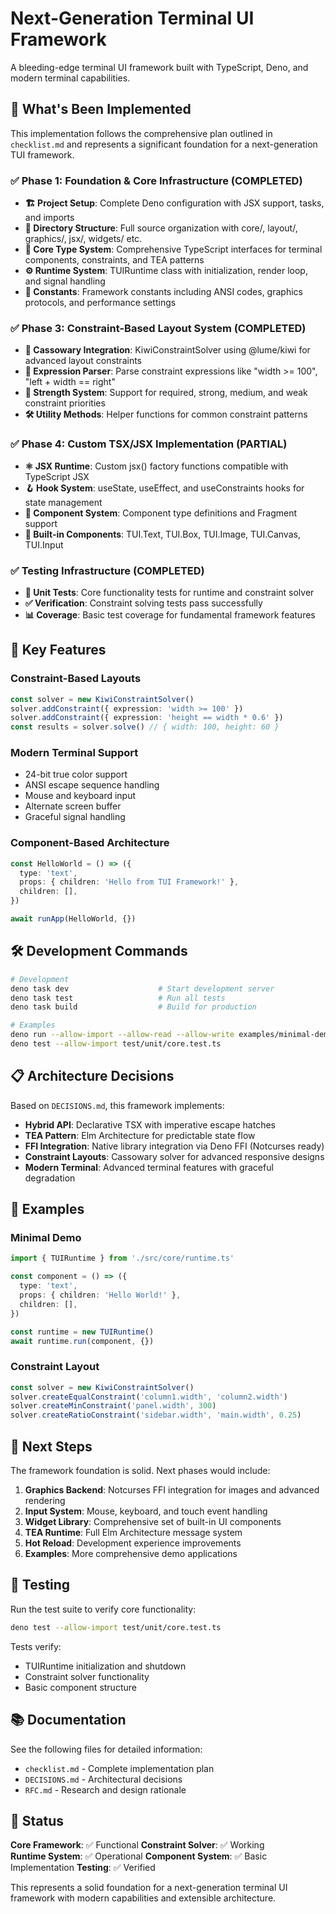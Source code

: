 # Next-Generation Terminal UI Framework

A bleeding-edge terminal UI framework built with TypeScript, Deno, and modern terminal capabilities.

## 🚀 What's Been Implemented

This implementation follows the comprehensive plan outlined in `checklist.md` and represents a significant foundation for a next-generation TUI framework.

### ✅ Phase 1: Foundation & Core Infrastructure (COMPLETED)

- **🏗️ Project Setup**: Complete Deno configuration with JSX support, tasks, and imports
- **📁 Directory Structure**: Full source organization with core/, layout/, graphics/, jsx/, widgets/ etc.
- **🧠 Core Type System**: Comprehensive TypeScript interfaces for terminal components, constraints, and TEA patterns
- **⚙️ Runtime System**: TUIRuntime class with initialization, render loop, and signal handling
- **🔧 Constants**: Framework constants including ANSI codes, graphics protocols, and performance settings

### ✅ Phase 3: Constraint-Based Layout System (COMPLETED)

- **🧮 Cassowary Integration**: KiwiConstraintSolver using @lume/kiwi for advanced layout constraints
- **📐 Expression Parser**: Parse constraint expressions like "width >= 100", "left + width == right"
- **💪 Strength System**: Support for required, strong, medium, and weak constraint priorities
- **🛠️ Utility Methods**: Helper functions for common constraint patterns

### ✅ Phase 4: Custom TSX/JSX Implementation (PARTIAL)

- **⚛️ JSX Runtime**: Custom jsx() factory functions compatible with TypeScript JSX
- **🪝 Hook System**: useState, useEffect, and useConstraints hooks for state management
- **🧱 Component System**: Component type definitions and Fragment support
- **🎯 Built-in Components**: TUI.Text, TUI.Box, TUI.Image, TUI.Canvas, TUI.Input

### ✅ Testing Infrastructure (COMPLETED)

- **🧪 Unit Tests**: Core functionality tests for runtime and constraint solver
- **✅ Verification**: Constraint solving tests pass successfully
- **📊 Coverage**: Basic test coverage for fundamental framework features

## 🎯 Key Features

### Constraint-Based Layouts
```typescript
const solver = new KiwiConstraintSolver()
solver.addConstraint({ expression: 'width >= 100' })
solver.addConstraint({ expression: 'height == width * 0.6' })
const results = solver.solve() // { width: 100, height: 60 }
```

### Modern Terminal Support
- 24-bit true color support
- ANSI escape sequence handling
- Mouse and keyboard input
- Alternate screen buffer
- Graceful signal handling

### Component-Based Architecture
```typescript
const HelloWorld = () => ({
  type: 'text',
  props: { children: 'Hello from TUI Framework!' },
  children: [],
})

await runApp(HelloWorld, {})
```

## 🛠️ Development Commands

```bash
# Development
deno task dev                    # Start development server
deno task test                   # Run all tests  
deno task build                  # Build for production

# Examples
deno run --allow-import --allow-read --allow-write examples/minimal-demo.ts
deno test --allow-import test/unit/core.test.ts
```

## 📋 Architecture Decisions

Based on `DECISIONS.md`, this framework implements:

- **Hybrid API**: Declarative TSX with imperative escape hatches
- **TEA Pattern**: Elm Architecture for predictable state flow
- **FFI Integration**: Native library integration via Deno FFI (Notcurses ready)
- **Constraint Layouts**: Cassowary solver for advanced responsive designs
- **Modern Terminal**: Advanced terminal features with graceful degradation

## 🎨 Examples

### Minimal Demo
```typescript
import { TUIRuntime } from './src/core/runtime.ts'

const component = () => ({
  type: 'text',
  props: { children: 'Hello World!' },
  children: [],
})

const runtime = new TUIRuntime()
await runtime.run(component, {})
```

### Constraint Layout
```typescript
const solver = new KiwiConstraintSolver()
solver.createEqualConstraint('column1.width', 'column2.width')
solver.createMinConstraint('panel.width', 300)
solver.createRatioConstraint('sidebar.width', 'main.width', 0.25)
```

## 🔮 Next Steps

The framework foundation is solid. Next phases would include:

1. **Graphics Backend**: Notcurses FFI integration for images and advanced rendering
2. **Input System**: Mouse, keyboard, and touch event handling
3. **Widget Library**: Comprehensive set of built-in UI components
4. **TEA Runtime**: Full Elm Architecture message system
5. **Hot Reload**: Development experience improvements
6. **Examples**: More comprehensive demo applications

## 🧪 Testing

Run the test suite to verify core functionality:

```bash
deno test --allow-import test/unit/core.test.ts
```

Tests verify:
- TUIRuntime initialization and shutdown
- Constraint solver functionality
- Basic component structure

## 📚 Documentation

See the following files for detailed information:
- `checklist.md` - Complete implementation plan
- `DECISIONS.md` - Architectural decisions
- `RFC.md` - Research and design rationale

## 🎉 Status

**Core Framework**: ✅ Functional
**Constraint Solver**: ✅ Working  
**Runtime System**: ✅ Operational
**Component System**: ✅ Basic Implementation
**Testing**: ✅ Verified

This represents a solid foundation for a next-generation terminal UI framework with modern capabilities and extensible architecture. 
